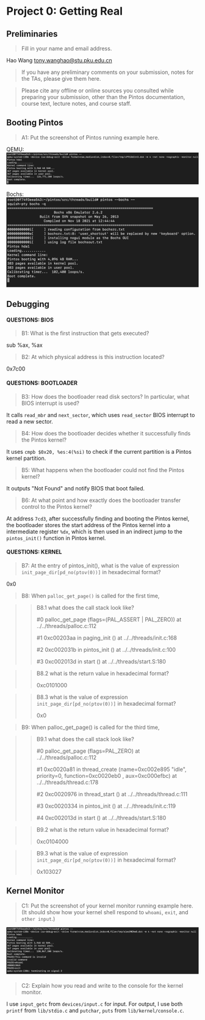 # Project 0: Getting Real

## Preliminaries

>Fill in your name and email address.

Hao Wang <tony.wanghao@stu.pku.edu.cn>

>If you have any preliminary comments on your submission, notes for the TAs, please give them here.



>Please cite any offline or online sources you consulted while preparing your submission, other than the Pintos documentation, course text, lecture notes, and course staff.



## Booting Pintos

>A1: Put the screenshot of Pintos running example here.

QEMU: 
![QEMU](qemu.png)

Bochs:
![Bochs](bochs.png)

## Debugging

#### QUESTIONS: BIOS 

>B1: What is the first instruction that gets executed?

sub %ax, %ax 

>B2: At which physical address is this instruction located?

0x7c00

#### QUESTIONS: BOOTLOADER

>B3: How does the bootloader read disk sectors? In particular, what BIOS interrupt is used?

It calls `read_mbr` and `next_sector`, which uses `read_sector` BIOS interrupt to read a new sector.

>B4: How does the bootloader decides whether it successfully finds the Pintos kernel?

It uses `cmpb $0x20, %es:4(%si)` to check if the current partition is a Pintos kernel partition.

>B5: What happens when the bootloader could not find the Pintos kernel?

It outputs "Not Found" and notify BIOS that boot failed.

>B6: At what point and how exactly does the bootloader transfer control to the Pintos kernel?

At address `7cd3`, after successfully finding and booting the Pintos kernel, the bootloader stores the start address of the Pintos kernel into a intermediate register `%dx`, which is then used in an indirect jump to the `pintos_init()` function in Pintos kernel.

#### QUESTIONS: KERNEL

>B7: At the entry of pintos_init(), what is the value of expression `init_page_dir[pd_no(ptov(0))]` in hexadecimal format?

0x0

>B8: When `palloc_get_page()` is called for the first time,

>> B8.1 what does the call stack look like?
>> 
>> #0  palloc_get_page (flags=(PAL_ASSERT | PAL_ZERO)) at ../../threads/palloc.c:112
>>
>> #1  0xc00203aa in paging_init () at ../../threads/init.c:168
>>
>> #2  0xc002031b in pintos_init () at ../../threads/init.c:100
>>
>> #3  0xc002013d in start () at ../../threads/start.S:180

>> B8.2 what is the return value in hexadecimal format?
>>
>> 0xc0101000

>> B8.3 what is the value of expression `init_page_dir[pd_no(ptov(0))]` in hexadecimal format?
>>
>> 0x0



>B9: When palloc_get_page() is called for the third time,

>> B9.1 what does the call stack look like?
>>
>> #0  palloc_get_page (flags=PAL_ZERO) at ../../threads/palloc.c:112
>>
>> #1  0xc0020a81 in thread_create (name=0xc002e895 "idle", priority=0, function=0xc0020eb0 <idle>, aux=0xc000efbc) at ../../threads/thread.c:178
>>
>> #2  0xc0020976 in thread_start () at ../../threads/thread.c:111
>>
>> #3  0xc0020334 in pintos_init () at ../../threads/init.c:119
>>
>> #4  0xc002013d in start () at ../../threads/start.S:180 

>> B9.2 what is the return value in hexadecimal format?
>>
>> 0xc0104000 

>> B9.3 what is the value of expression `init_page_dir[pd_no(ptov(0))]` in hexadecimal format?
>>
>> 0x103027



## Kernel Monitor

>C1: Put the screenshot of your kernel monitor running example here. (It should show how your kernel shell respond to `whoami`, `exit`, and `other input`.)

![myshell](myshell.png)

#### 

>C2: Explain how you read and write to the console for the kernel monitor.

I use `input_getc` from `devices/input.c` for input. For output, I use both `printf` from `lib/stdio.c` and `putchar`, `puts` from `lib/kernel/console.c`.
